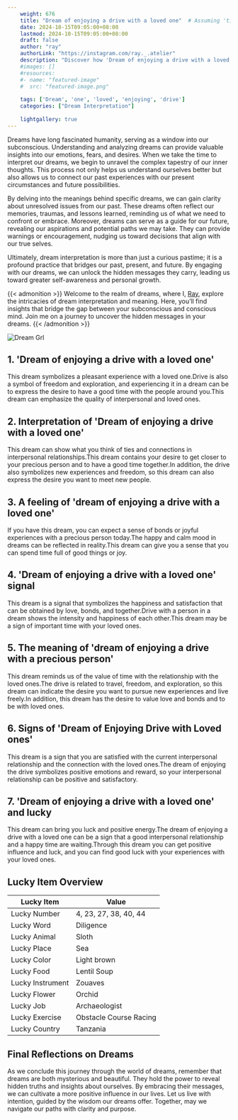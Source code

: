 ```yaml
---
    weight: 676
    title: "Dream of enjoying a drive with a loved one"  # Assuming 'title' column exists
    date: 2024-10-15T09:05:00+08:00
    lastmod: 2024-10-15T09:05:00+08:00
    draft: false
    author: "ray"
    authorLink: "https://instagram.com/ray._.atelier"
    description: "Discover how 'Dream of enjoying a drive with a loved one' can interpret your future and uncover its significant meanings in your life."
    #images: []
    #resources:
    #- name: "featured-image"
    #  src: "featured-image.png"
    
    tags: ['Dream', 'one', 'loved', 'enjoying', 'drive']
    categories: ["Dream Interpretation"]
    
    lightgallery: true
---
```

    
Dreams have long fascinated humanity, serving as a window into our subconscious. Understanding and analyzing dreams can provide valuable insights into our emotions, fears, and desires. When we take the time to interpret our dreams, we begin to unravel the complex tapestry of our inner thoughts. This process not only helps us understand ourselves better but also allows us to connect our past experiences with our present circumstances and future possibilities.

By delving into the meanings behind specific dreams, we can gain clarity about unresolved issues from our past. These dreams often reflect our memories, traumas, and lessons learned, reminding us of what we need to confront or embrace. Moreover, dreams can serve as a guide for our future, revealing our aspirations and potential paths we may take. They can provide warnings or encouragement, nudging us toward decisions that align with our true selves.

Ultimately, dream interpretation is more than just a curious pastime; it is a profound practice that bridges our past, present, and future. By engaging with our dreams, we can unlock the hidden messages they carry, leading us toward greater self-awareness and personal growth.

{{< admonition >}}
Welcome to the realm of dreams, where I, [Ray](https://instagram.com/ray._.atelier), explore the intricacies of dream interpretation and meaning. Here, you’ll find insights that bridge the gap between your subconscious and conscious mind. Join me on a journey to uncover the hidden messages in your dreams.
{{< /admonition >}}

![Dream Grl](https://cdn.pixabay.com/photo/2017/11/02/03/35/gothic-2910057_1280.jpg "Dream Grl")

## 1. 'Dream of enjoying a drive with a loved one'
This dream symbolizes a pleasant experience with a loved one.Drive is also a symbol of freedom and exploration, and experiencing it in a dream can be to express the desire to have a good time with the people around you.This dream can emphasize the quality of interpersonal and loved ones.

## 2. Interpretation of 'Dream of enjoying a drive with a loved one'
This dream can show what you think of ties and connections in interpersonal relationships.This dream contains your desire to get closer to your precious person and to have a good time together.In addition, the drive also symbolizes new experiences and freedom, so this dream can also express the desire you want to meet new people.

## 3. A feeling of 'dream of enjoying a drive with a loved one'
If you have this dream, you can expect a sense of bonds or joyful experiences with a precious person today.The happy and calm mood in dreams can be reflected in reality.This dream can give you a sense that you can spend time full of good things or joy.

## 4. 'Dream of enjoying a drive with a loved one' signal
This dream is a signal that symbolizes the happiness and satisfaction that can be obtained by love, bonds, and together.Drive with a person in a dream shows the intensity and happiness of each other.This dream may be a sign of important time with your loved ones.

## 5. The meaning of 'dream of enjoying a drive with a precious person'
This dream reminds us of the value of time with the relationship with the loved ones.The drive is related to travel, freedom, and exploration, so this dream can indicate the desire you want to pursue new experiences and live freely.In addition, this dream has the desire to value love and bonds and to be with loved ones.

## 6. Signs of 'Dream of Enjoying Drive with Loved ones'
This dream is a sign that you are satisfied with the current interpersonal relationship and the connection with the loved ones.The dream of enjoying the drive symbolizes positive emotions and reward, so your interpersonal relationship can be positive and satisfactory.

## 7. 'Dream of enjoying a drive with a loved one' and lucky
This dream can bring you luck and positive energy.The dream of enjoying a drive with a loved one can be a sign that a good interpersonal relationship and a happy time are waiting.Through this dream you can get positive influence and luck, and you can find good luck with your experiences with your loved ones.

## Lucky Item Overview
| Lucky Item          | Value              |
|---------------|--------------------|
| Lucky Number        | 4, 23, 27, 38, 40, 44  |
| Lucky Word          | Diligence |
| Lucky Animal        | Sloth |
| Lucky Place         | Sea     |
| Lucky Color         | Light brown     |
| Lucky Food          | Lentil Soup      |
| Lucky Instrument    | Zouaves |
| Lucky Flower        | Orchid    |
| Lucky Job           | Archaeologist       |
| Lucky Exercise      | Obstacle Course Racing  |
| Lucky Country       | Tanzania    |


##  Final Reflections on Dreams

As we conclude this journey through the world of dreams, remember that dreams are both mysterious and beautiful. They hold the power to reveal hidden truths and insights about ourselves. By embracing their messages, we can cultivate a more positive influence in our lives. Let us live with intention, guided by the wisdom our dreams offer. Together, may we navigate our paths with clarity and purpose.
